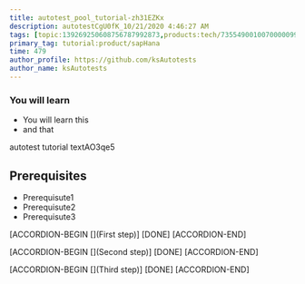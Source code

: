 ```yaml
---
title: autotest_pool_tutorial-zh31EZKx
description: autotestCgU0fK_10/21/2020 4:46:27 AM
tags: [topic:139269250608756787992873,products:tech/73554900100700000996,tutorial:experience/advanced]
primary_tag: tutorial:product/sapHana
time: 479
author_profile: https://github.com/ksAutotests
author_name: ksAutotests
---
```

### You will learn
- You will learn this
- and that

autotest tutorial textAO3qe5

## Prerequisites
- Prerequisute1
- Prerequisute2
- Prerequisute3

[ACCORDION-BEGIN [](First step)]
[DONE]
[ACCORDION-END]

[ACCORDION-BEGIN [](Second step)]
[DONE]
[ACCORDION-END]

[ACCORDION-BEGIN [](Third step)]
[DONE]
[ACCORDION-END]

